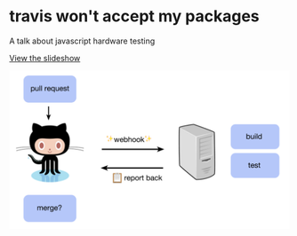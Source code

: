 # travis won't accept my packages

A talk about javascript hardware testing

[View the slideshow](http://noopkat.github.io/hardware-testing)

![screenshot of slide](img/th/slideshot.png)
